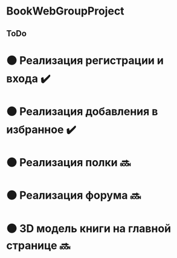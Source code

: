 # BookWebGroupProject
## ToDo ##

# ⚫️ Реализация регистрации и входа ✔️
# ⚫️ Реализация добавления в избранное ✔️
# ⚫️ Реализация полки 🔜
# ⚫️ Реализация форума 🔜
# ⚫️ 3D модель книги на главной странице 🔜

